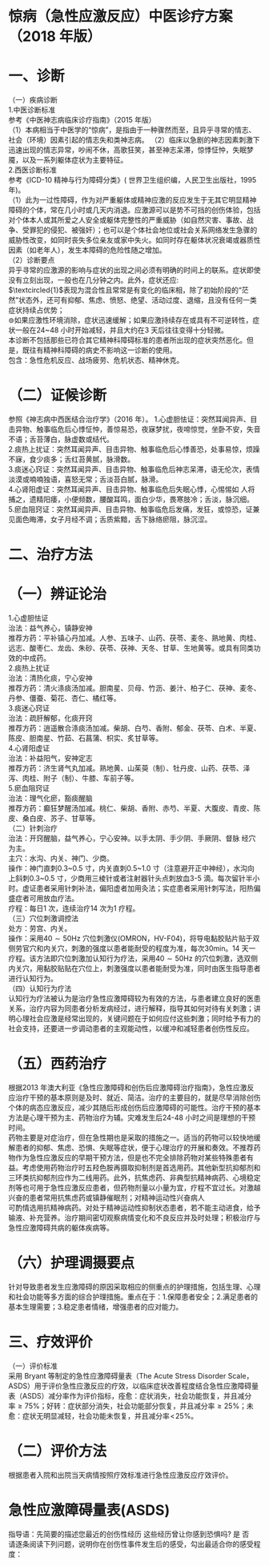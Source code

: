 # 惊病（急性应激反应）中医诊疗方案 （2018 年版）  
# 一、诊断  
（一）疾病诊断  
1.中医诊断标准  
参考《中医神志病临床诊疗指南》（2015 年版）  
（1）本病相当于中医学的“惊病”，是指由于一种骤然而至，且异乎寻常的情志、社会（环境）因素引起的情志失和类神志病。 （2）临床以急剧的神志因素刺激下迅速出现的情志异常，吵闹不休，高歌狂笑，甚至神志呆滞，惊悸怔忡，失眠梦魇，以及一系列躯体症状为主要特征。  
2.西医诊断标准  
参考《ICD-10 精神与行为障碍分类》( 世界卫生组织编，人民卫生出版社，1995 年)。  
（1）此为一过性障碍，作为对严重躯体或精神应激的反应发生于无其它明显精神障碍的个体，常在几小时或几天内消退。应激源可以是势不可挡的创伤体验，包括对个体本人或其所爱之人安全或躯体完整性的严重威胁（如自然灾害、事故、战争、受罪犯的侵犯、被强奸）；也可以是个体社会地位或社会关系网络发生急骤的威胁性改变，如同时丧失多位亲友或家中失火。如同时存在躯体状况衰竭或器质性因素（如老年人），发生本障碍的危险性随之增加。  
（2）诊断要点  
异乎寻常的应激源的影响与症状的出现之间必须有明确的时间上的联系。症状即使没有立刻出现，一般也在几分钟之内。此外，症状还应:  
$\textcircled{1}$表现为混合性且常常是有变化的临床相，除了初始阶段的“茫然”状态外，还可有抑郁、焦虑、愤怒、绝望、活动过度、退缩，且没有任何一类症状持续占优势；  
$\circledcirc$如果应激性环境消除，症状迅速缓解；如果应激持续存在或具有不可逆转性，症状一般在24\~48 小时开始减轻，并且大约在3 天后往往变得十分轻微。  
本诊断不包括那些已符合其它精神科障碍标准的患者所出现的症状突然恶化。但是，既往有精神科障碍的病史不影响这一诊断的使用。  
包含：急性危机反应、战场疲劳、危机状态、精神休克。  
# （二）证候诊断  
参照《神志病中西医结合治疗学》（2016 年）。 1.心虚胆怯证：突然耳闻异声、目击异物、触事临危后心悸怔忡，善惊易恐，夜寐梦扰，夜啼惊觉，坐卧不安，失音不语；舌苔薄白，脉虚数或结代。  
2.痰热上扰证：突然耳闻异声、目击异物、触事临危后心悸善恐，处事易惊，烦躁不寐，食少痰多；舌红苔黄腻，脉滑数。  
3.痰迷心窍证：突然耳闻异声、目击异物、触事临危后神志呆滞，语无伦次，表情淡漠或喃喃独语，喜怒无常；舌淡苔白腻，脉滑。  
4.心肾阳虚证：突然耳闻异声、目击异物、触事临危后失眠心悸，心惕惕如 人将捕之，遗精阳痿，小便频数，腰酸耳鸣，面白少华，畏寒肢冷；舌淡，脉沉细。  
5.瘀血阻窍证：突然耳闻异声、目击异物、触事临危后发痛，发狂，或惊恐，证兼见面色晦滞，女子月经不调；舌质紫黯，舌下脉络瘀阻，脉沉涩。  
# 二、治疗方法  
# （一）辨证论治  
1.心虚胆怯证  
治法：益气养心，镇静安神  
推荐方药：平补镇心丹加减。人参、五味子、山药、茯苓、麦冬、熟地黄、肉桂、远志、酸枣仁、龙齿、朱砂、茯苓、茯神、天冬、甘草、生地黄等。或具有同类功效的中成药。  
2.痰热上扰证  
治法：清热化痰，宁心安神  
推荐方药：清火涤痰汤加减。胆南星、贝母、竹沥、姜汁、柏子仁、茯神、麦冬、丹参、僵蚕、菊花、杏仁、橘红等。  
3.痰迷心窍证  
治法：疏肝解郁，化痰开窍  
推荐方药：逍遥散合涤痰汤加减。柴胡、白芍、香附、郁金、茯苓、白术、半夏、陈皮、胆南星、竹茹、石菖蒲、枳实、炙甘草等。  
4.心肾阳虚证  
治法：补益阳气，安神定志  
推荐方药：济生肾气丸加减。熟地黄、山茱萸（制）、牡丹皮、山药、茯苓、泽泻、肉桂、附子（制）、牛膝、车前子等。  
5.瘀血阻窍证  
治法：理气化瘀，豁痰醒脑  
推荐方药：癫狂梦醒汤加减。桃仁、柴胡、香附、赤芍、半夏、大腹皮、青皮、陈皮、桑白皮、苏子、甘草等。  
（二）针刺治疗  
治法：开窍醒脑，益气养心，宁心安神。以手太阴、手少阴、手厥阴、督脉 经穴为主。  
主穴：水沟、内关、神门、少商。  
操作：神门直刺0.3\~0.5 寸，内关直刺0.5\~1.0 寸（注意避开正中神经），水沟向上斜刺0.3\~0.5 寸，少商用三棱针或者注射器针头点刺放血3-5 滴。每次留针半小时。虚证患者采用针刺补法，偏阳虚者加用灸法；实症患者采用针刺写法，阳热偏盛症者可用放血疗法。  
疗程：每日1 次，连续治疗14 次为1 疗程。  
（三）穴位刺激调控法  
处方：劳宫、内关。  
操作：采用$40{\sim}50\mathrm{Hz}$ 穴位刺激仪(OMRON，HV-F04)，将导电黏胶贴片贴于双侧劳官穴和内关穴，刺激的强度以患者能耐受的程度为准，每次30min。14 天一疗程。该方法即穴位刺激加认知行为疗法，采用$40{\sim}50\mathrm{Hz}$ 的穴位刺激，选双侧内关穴，用黏胶贴贴在穴位上，刺激强度以患者能耐受为准，同时由医生指导患者进行认知行为。  
（四）认知行为疗法  
认知行为疗法被认为是治疗急性应激障碍较为有效的方法，与患者建立良好的医患关系，治疗内容为同患者分析发病经过，进行解释，指导其如何对待有关刺激；讲明心理社会应激是经常出现的，关键问题在于如何应付这些刺激；同时给予有力的社会支持，还要进一步调动患者的主观能动性，以缓冲和减轻患者创伤性反应。  
# （五）西药治疗  
根据2013 年澳大利亚《急性应激障碍和创伤后应激障碍治疗指南》，急性应激反应治疗干预的基本原则是及时、就近、简洁。治疗的主要目的，就是尽早消除创伤个体的病态应激反应，减少其随后形成创伤后应激障碍的可能性。治疗干预的基本方法是心理干预为主、药物治疗为辅。灾难发生后24-48 小时之间是理想的干预时间。  
药物主要是对症治疗，但在急性期也是采取的措施之一。适当的药物可以较快地缓解患者的抑郁、焦虑、恐惧、失眠等症状，便于心理治疗的开展和奏效。不推荐药物作为急性应激反应的早期干预方法，但是也不完全排除药物对某些特殊患者有益。考虑使用药物治疗时五羟色胺再摄取抑制剂是首选用药。其他新型抗抑郁剂和三环类抗抑郁剂应作为二线用药。此外，抗焦虑药、非典型抗精神病药、心境稳定剂等也可用于急性应激反应患者，但药物剂量以小量为宜，疗程不宜过长。对激越兴奋的患者常用抗焦虑药或镇静催眠剂；对精神运动性兴奋病人  
可酌情选用抗精神病药。对处于精神运动性抑制状态患者，若不能主动进食，给予输液、补充营养。治疗期间密切观察病情变化和不良反应并及时处理；积极治疗与急性应激障碍共病的躯体疾病等。  
# （六）护理调摄要点  
针对导致患者发生应激障碍的原因采取相应的侧重点的护理措施，包括生理、心理和社会功能等多方面的综合护理措施。重点在于：1.保障患者安全；2.满足患者的基本生理需要；3.稳定患者情绪，增强患者的应对能力。  
# 三、疗效评价  
（一）评价标准  
采用 Bryant 等制定的急性应激障碍量表（The Acute Stress Disorder Scale，ASDS）用于评价急性应激反应的疗效，以临床症状改善程度结合急性应激障碍量表（ASDS）减分率作为评价指标，痊愈：症状消失，社会功能恢复，并且减分率${\geqslant}75\%$；好转：症状部分消失，社会功能部分恢复，并且减分率${\geqslant}25\%$；未愈：症状无明显减轻，社会功能未恢复，并且减分率$\!<\!25\%$。  
# （二）评价方法  
根据患者入院和出院当天病情按照疗效标准进行急性应激反应疗效评价。  
# 急性应激障碍量表(ASDS)  
指导语：先简要的描述您最近的创伤性经历 这些经历曾让你感到恐惧吗?  是  否  
请逐条阅读下列问题，说明你在创伤性事件发生后的感受，勾出最适合你的感受程度： 
